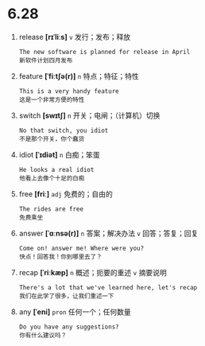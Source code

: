 # 6.28

1. release **[rɪˈliːs]** `v` 发行；发布；释放

   ```
   The new software is planned for release in April
   新软件计划四月发布
   ```

2. feature **[ˈfiːtʃə(r)]** `n` 特点；特征；特性

   ```
   This is a very handy feature
   这是一个非常方便的特性
   ```

3. switch **[swɪtʃ]** `n` 开关；电闸；（计算机）切换

   ```
   No that switch, you idiot
   不是那个开关，你个蠢货
   ```

4. idiot **[ˈɪdiət]** `n` 白痴；笨蛋

   ```
   He looks a real idiot
   他看上去像个十足的白痴
   ```

5. free **[friː]** `adj` 免费的；自由的

   ```
   The rides are free
   免费乘坐
   ```

6. answer **[ˈɑːnsə(r)]** `n` 答案；解决办法 `v` 回答；答复；回复

   ```
   Come on! answer me! Where were you?
   快点！回答我！你到哪里去了？
   ```

7. recap **[ˈriːkæp]** `n` 概述；扼要的重述 `v` 摘要说明

   ```
   There's a lot that we've learned here, let's recap
   我们在此学了很多，让我们重述一下
   ```

8. any **[ˈeni]** `pron` 任何一个；任何数量

   ```
   Do you have any suggestions?
   你有什么建议吗？
   ```
